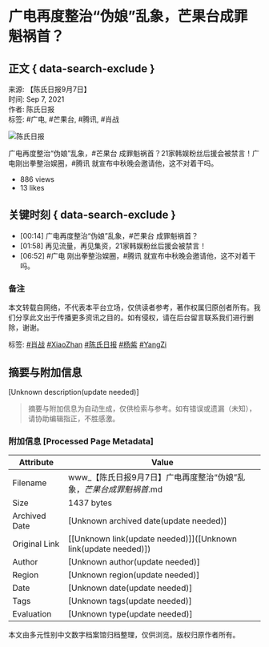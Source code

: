 # 广电再度整治“伪娘”乱象，芒果台成罪魁祸首？

## 正文 { data-search-exclude }


来源: 【陈氏日报9月7日】  
时间: Sep 7, 2021  
作者: 陈氏日报  
标签: #广电, #芒果台, #腾讯, #肖战  

![陈氏日报](https://i.ytimg.com/an/VHC8B4ueA1biezFXwhm8xQ/featured_channel.jpg?v=604f0959)

广电再度整治“伪娘”乱象，#芒果台 成罪魁祸首？21家韩娱粉丝后援会被禁言！广电刚出拳整治娱圈，#腾讯 就宣布中秋晚会邀请他，这不对着干吗。

- 886 views
- 13 likes

## 关键时刻 { data-search-exclude }
- [00:14] 广电再度整治“伪娘”乱象，#芒果台 成罪魁祸首？
- [01:58] 再见流量，再见集资，21家韩娱粉丝后援会被禁言！
- [06:52] #广电 刚出拳整治娱圈，#腾讯 就宣布中秋晚会邀请他，这不对着干吗。

### 备注
本文转载自网络，不代表本平台立场，仅供读者参考，著作权属归原创者所有。我们分享此文出于传播更多资讯之目的。如有侵权，请在后台留言联系我们进行删除，谢谢。  

标签: [#肖战](https://www.youtube.com/hashtag/%E8%82%96%E6%88%98) [#XiaoZhan](https://www.youtube.com/hashtag/xiaozhan) [#陈氏日报](https://www.youtube.com/hashtag/%E9%99%88%E6%B0%8F%E6%97%A5%E6%8A%A5) [#杨紫](https://www.youtube.com/hashtag/%E6%9D%A8%E7%B4%AB) [#YangZi](https://www.youtube.com/hashtag/yangzi)
<!-- tcd_original_link https://www.youtube.com/watch?v=SJbrZRvT_Cg -->


## 摘要与附加信息

<!-- tcd_abstract -->
[Unknown description(update needed)]
<!-- tcd_abstract_end -->

> 摘要与附加信息为自动生成，仅供检索与参考。如有错误或遗漏（未知），请协助编辑指正，不胜感激。

### 附加信息 [Processed Page Metadata]

| Attribute       | Value                                  |
|-----------------|----------------------------------------|
| Filename        | www_【陈氏日报9月7日】广电再度整治“伪娘”乱象，_芒果台成罪魁祸首_.md                             |
| Size            | 1437 bytes                           |
| Archived Date   | [Unknown archived date(update needed)]                             |
| Original Link   | [[Unknown link(update needed)]]([Unknown link(update needed)])                       |
| Author          | [Unknown author(update needed)]                               |
| Region          | [Unknown region(update needed)]                               |
| Date            | [Unknown date(update needed)]                                 |
| Tags            | [Unknown tags(update needed)]                                 |
| Evaluation            | [Unknown type(update needed)]                                 |
<!-- tcd_table_end -->

本文由多元性别中文数字档案馆归档整理，仅供浏览。版权归原作者所有。
